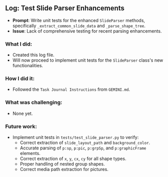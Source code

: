 ## Log: Test Slide Parser Enhancements
- **Prompt**: Write unit tests for the enhanced `SlideParser` methods, specifically `_extract_common_slide_data` and `_parse_shape_tree`.
- **Issue**: Lack of comprehensive testing for recent parsing enhancements.

### What I did:
- Created this log file.
- Will now proceed to implement unit tests for the `SlideParser` class's new functionalities.

### How I did it:
- Followed the `Task Journal Instructions` from `GEMINI.md`.

### What was challenging:
- None yet.

### Future work:
- Implement unit tests in `tests/test_slide_parser.py` to verify:
    - Correct extraction of `slide_layout_path` and `background_color`.
    - Accurate parsing of `p:sp`, `p:pic`, `p:grpSp`, and `p:graphicFrame` elements.
    - Correct extraction of `x`, `y`, `cx`, `cy` for all shape types.
    - Proper handling of nested group shapes.
    - Correct media path extraction for pictures.
